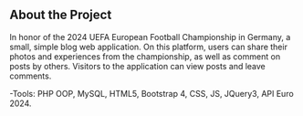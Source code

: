 ## About the Project
In honor of the 2024 UEFA European Football Championship in Germany, a small, simple blog web application. On this platform, 
users can share their photos and experiences from the championship, as well as comment on posts by others.
Visitors to the application can view posts and leave comments.

-Tools: 
PHP OOP, MySQL, HTML5, Bootstrap 4, CSS, JS, JQuery3, API Euro 2024.
